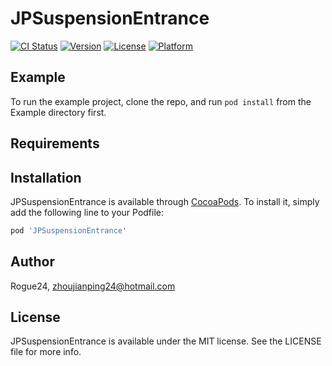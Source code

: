 # JPSuspensionEntrance

[![CI Status](https://img.shields.io/travis/Rogue24/JPSuspensionEntrance.svg?style=flat)](https://travis-ci.org/Rogue24/JPSuspensionEntrance)
[![Version](https://img.shields.io/cocoapods/v/JPSuspensionEntrance.svg?style=flat)](https://cocoapods.org/pods/JPSuspensionEntrance)
[![License](https://img.shields.io/cocoapods/l/JPSuspensionEntrance.svg?style=flat)](https://cocoapods.org/pods/JPSuspensionEntrance)
[![Platform](https://img.shields.io/cocoapods/p/JPSuspensionEntrance.svg?style=flat)](https://cocoapods.org/pods/JPSuspensionEntrance)

## Example

To run the example project, clone the repo, and run `pod install` from the Example directory first.

## Requirements

## Installation

JPSuspensionEntrance is available through [CocoaPods](https://cocoapods.org). To install
it, simply add the following line to your Podfile:

```ruby
pod 'JPSuspensionEntrance'
```

## Author

Rogue24, zhoujianping24@hotmail.com

## License

JPSuspensionEntrance is available under the MIT license. See the LICENSE file for more info.
